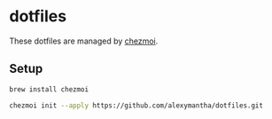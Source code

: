 # dotfiles

These dotfiles are managed by [chezmoi](https://www.chezmoi.io).

## Setup

```bash
brew install chezmoi

chezmoi init --apply https://github.com/alexymantha/dotfiles.git
```
